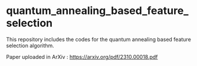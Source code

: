 # quantum_annealing_based_feature_selection
This repository includes the codes for the quantum annealing based feature selection algorithm.


Paper uploaded in ArXiv : https://arxiv.org/pdf/2310.00018.pdf
